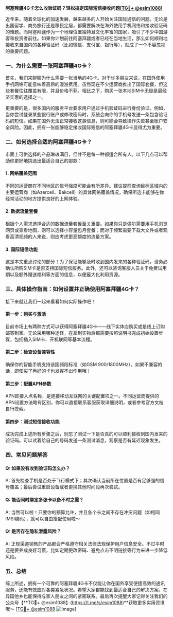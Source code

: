 **阿塞拜疆4G卡怎么收验证码？轻松搞定国际短信接收问题[[TG💪+ @esim1088](https://t.me/s/esim1088)]**

近年来，随着全球化的加速发展，越来越多的人开始关注国际通信的问题。无论是出国留学、商务旅行还是移民定居，都需要解决在海外使用手机网络和接收验证码的难题。而阿塞拜疆作为一个地理位置独特且文化丰富的国家，吸引了不少中国游客和投资者前往。如果你计划前往阿塞拜疆或者已经在当地生活，那么如何顺利地接收来自国内的各种验证码（比如微信、支付宝、银行等），就成了一个不容忽视的重要问题。

### 一、为什么需要一张阿塞拜疆4G卡？

首先，我们来聊聊为什么需要一张当地的4G卡。对于许多朋友来说，在国外使用手机网络可能意味着高昂的漫游费用。虽然现在不少运营商推出了国际套餐，但这些套餐往往覆盖有限，并且价格不菲。相比之下，购买一张本地SIM卡无疑是最经济实惠的选择之一。

更重要的是，很多国内的服务平台要求用户通过手机验证码进行身份验证。例如，当你尝试登录某些银行账户或修改密码时，系统会向你的手机号发送一条包含验证码的短信。如果在国外无法正常接收这类信息，则可能会导致操作失败甚至账户安全风险。因此，拥有一张能够稳定接收国际短信的阿塞拜疆4G卡显得尤为重要。

### 二、如何选择合适的阿塞拜疆4G卡？

市面上可供选择的产品琳琅满目，但并不是每一种都适合所有人。以下几点可以帮助你更好地挑选出最适合自己的那款：

#### 1. 网络覆盖范围
不同的运营商在不同地区的信号强度可能会有所差异。建议提前查询目标区域内的主要运营商（如Azercell、Bakcell）的具体网络覆盖情况，确保所选卡能够在你经常活动的地方提供良好的上网体验。

#### 2. 数据流量套餐
根据个人需求选择合适的数据流量套餐至关重要。如果你只是偶尔需要用手机浏览网页或查看地图，则可以选择小容量包月套餐；而对于频繁需要下载大文件或者观看高清视频的人来说，则应考虑更高额度的流量方案。

#### 3. 国际短信功能
这是本文重点讨论的部分！为了保证能够及时收到国内发来的各种验证码，请务必确认所购SIM卡是否支持国际短信服务。此外，还可以咨询客服人员关于免费试用期以及额外赠送福利等方面的信息，以便最大化利用资源。

### 三、具体操作指南：如何设置并正确使用阿塞拜疆4G卡？

接下来就让我们一起来看看如何实际操作吧！

#### 第一步：购买与激活
目前市场上有两种方式可以获得阿塞拜疆4G卡——线下实体店购买或是线上订购邮寄到家。无论采用哪种途径，在拿到实物后都需要按照说明书完成初始设置步骤，包括插入SIM卡、开机联网等基本流程。

#### 第二步：检查设备兼容性
确保你的智能手机支持该国频段标准（如GSM 900/1800MHz）。如果不兼容的话，即使买了再好的卡也发挥不出作用哦！

#### 第三步：配置APN参数
APN即接入点名称，是连接移动互联网的关键配置项之一。不同运营商提供的APN设置方法略有区别，你可以直接联系客服获取详细说明，或者参考官方文档自行摸索。

#### 第四步：测试短信接收功能
成功完成上述所有步骤之后，别忘了测试一下是否真的可以顺利接收到国内发来的验证码。可以试着给自己的号码发送一条测试消息，观察是否有延迟现象发生。

### 四、常见问题解答

#### Q: 如果没有收到验证码怎么办？
A: 首先检查手机是否处于飞行模式下；其次确认当前所在位置是否有足够强的信号覆盖；最后尝试重启设备或者更换其他时间段再次尝试。

#### Q: 能否同时绑定多张卡以备不时之需？
A: 当然可以啦！只要你的预算允许，并且各个卡之间不存在冲突问题（如相同IMSI编码），就可以自由搭配使用啦～

#### Q: 是否存在隐私泄露风险？
A: 正规渠道销售的产品都会严格遵守相关法律法规保护用户信息安全。不过平时还是要养成良好习惯，比如定期更改密码、避免点击不明链接等行为来进一步降低风险。

### 五、总结

综上所述，拥有一个可靠的阿塞拜疆4G卡不仅能让你在国外享受便捷高效的通讯服务，还能有效应对各类紧急状况。希望大家都能找到最适合自己的解决方案，在异国他乡也能保持与家人朋友之间的紧密联系。最后再次提醒大家记得关注我们的公众号【**TG💪+ @esim1088】(https://t.me/s/esim1088)**获取更多实用资讯哦～ [[TG💪+ @esim1088](https://t.me/s/esim1088) ![Image](https://i.postimg.cc/4NQfJmqS/Snipaste-2025-05-13-00-14-12.png)]